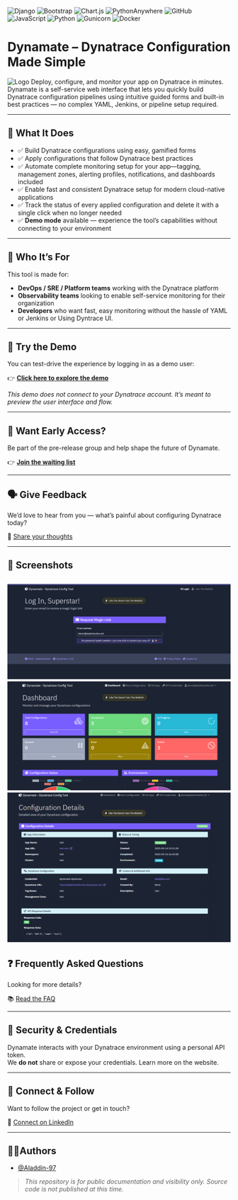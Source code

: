 ![Django](https://img.shields.io/badge/django-%23092E20.svg?style=for-the-badge&logo=django&logoColor=white)
![Bootstrap](https://img.shields.io/badge/bootstrap-%238511FA.svg?style=for-the-badge&logo=bootstrap&logoColor=white)
![Chart.js](https://img.shields.io/badge/chart.js-F5788D.svg?style=for-the-badge&logo=chart.js&logoColor=white)
![PythonAnywhere](https://img.shields.io/badge/pythonanywhere-%232F9FD7.svg?style=for-the-badge&logo=pythonanywhere&logoColor=151515)
![GitHub](https://img.shields.io/badge/github-%23121011.svg?style=for-the-badge&logo=github&logoColor=white)
![JavaScript](https://img.shields.io/badge/javascript-%23323330.svg?style=for-the-badge&logo=javascript&logoColor=%23F7DF1E)
![Python](https://img.shields.io/badge/python-3670A0?style=for-the-badge&logo=python&logoColor=ffdd54)
![Gunicorn](https://img.shields.io/badge/gunicorn-%298729.svg?style=for-the-badge&logo=gunicorn&logoColor=white)
![Docker](https://img.shields.io/badge/docker-%230db7ed.svg?style=for-the-badge&logo=docker&logoColor=white)
# Dynamate – Dynatrace Configuration Made Simple
![Logo](./img/logo.png)
Deploy, configure, and monitor your app on Dynatrace in minutes.
Dynamate is a self-service web interface that lets you quickly build Dynatrace configuration pipelines using intuitive guided forms and built-in best practices — no complex YAML, Jenkins, or pipeline setup required.

---
## 🚀 What It Does

- ✅ Build Dynatrace configurations using easy, gamified forms  
- ✅ Apply configurations that follow Dynatrace best practices  
- ✅ Automate complete monitoring setup for your app—tagging, management zones, alerting profiles, notifications, and dashboards included  
- ✅ Enable fast and consistent Dynatrace setup for modern cloud-native applications  
- ✅ Track the status of every applied configuration and delete it with a single click when no longer needed  
- ✅ **Demo mode** available — experience the tool’s capabilities without connecting to your environment  


---

## 👤 Who It’s For

This tool is made for:

- **DevOps / SRE / Platform teams** working with the Dynatrace platform
- **Observability teams** looking to enable self-service monitoring for their organization   
- **Developers** who want fast, easy monitoring without the hassle of YAML or Jenkins or Using Dyntrace UI.

---

## 🧪 Try the Demo

You can test-drive the experience by logging in as a demo user:

👉 [**Click here to explore the demo**](https://aladinstudiox.pythonanywhere.com/)

_This demo does not connect to your Dynatrace account. It’s meant to preview the user interface and flow._


---
## 📩 Want Early Access?

Be part of the pre-release group and help shape the future of Dynamate.

👉 [**Join the waiting list**](https://aladinstudiox.pythonanywhere.com/register/)

---

## 🗣️ Give Feedback

We’d love to hear from you — what’s painful about configuring Dynatrace today?

📝 [Share your thoughts](https://tally.so/r/nGy672)

---

## 📸 Screenshots

![App Login](./img/login.png)
![App Dashboard](./img/dashboard.png)
![App Config](./img/config_list.png)
---

## ❓ Frequently Asked Questions

Looking for more details?

📚 [Read the FAQ](https://aladinstudiox.pythonanywhere.com/faq/)

---

## 🔐 Security & Credentials

Dynamate interacts with your Dynatrace environment using a personal API token.  
We **do not** share or expose your credentials. Learn more on the website.

---

## 🤝 Connect & Follow

Want to follow the project or get in touch?

🔗 [Connect on LinkedIn](https://linkedin.com/in/yourname)

---
## 👨‍💻Authors

- [@Aladdin-97](https://www.github.com/Aladdin-97)

> _This repository is for public documentation and visibility only. Source code is not published at this time._
